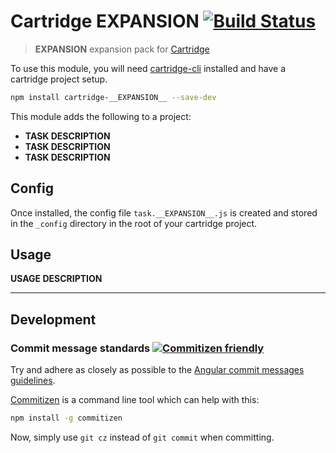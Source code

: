 # Cartridge __EXPANSION__ [![Build Status](https://travis-ci.org/cartridge/cartridge-__EXPANSION__.svg?branch=master)](https://travis-ci.org/cartridge/cartridge-__EXPANSION__)

> __EXPANSION__ expansion pack for [Cartridge](https://github.com/cartridge/cartridge)

To use this module, you will need [cartridge-cli](https://github.com/cartridge/cartridge-cli) installed and have a cartridge project setup.

```sh
npm install cartridge-__EXPANSION__ --save-dev
```

This module adds the following to a project:

* __TASK DESCRIPTION__
* __TASK DESCRIPTION__
* __TASK DESCRIPTION__

## Config

Once installed, the config file `task.__EXPANSION__.js` is created and stored in the `_config` directory in the root of your cartridge project.

## Usage

__USAGE DESCRIPTION__

* * * 

## Development
### Commit message standards [![Commitizen friendly](https://img.shields.io/badge/commitizen-friendly-brightgreen.svg)](http://commitizen.github.io/cz-cli/)
Try and adhere as closely as possible to the [Angular commit messages guidelines](https://github.com/angular/angular.js/blob/master/CONTRIBUTING.md#-git-commit-guidelines).

[Commitizen](https://github.com/commitizen/cz-cli) is a command line tool which can help with this:
```sh
npm install -g commitizen
```
Now, simply use `git cz` instead of `git commit` when committing.

